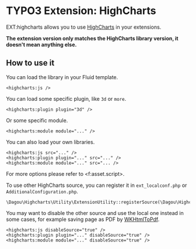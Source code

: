 # TYPO3 Extension: HighCharts

EXT:highcharts allows you to use [HighCharts](https://www.highcharts.com/) in your extensions.

**The extension version only matches the HighCharts library version, it doesn't mean anything else.**

## How to use it
You can load the library in your Fluid template.

	<highcharts:js />

You can load some specific plugin, like `3d` or `more`.

    <highcharts:plugin plugin="3d" />

Or some specific module.

    <highcharts:module module="..." />

You can also load your own libraries.

    <highcharts:js src="..." />
    <highcharts:plugin plugin="..." src="..." />
    <highcharts:module module="..." src="... />

For more options please refer to &lt;f:asset.script&gt;.

To use other HighCharts source, you can register it in `ext_localconf.php` or `AdditionalConfiguration.php`.

    \Dagou\Highcharts\Utility\ExtensionUtility::registerSource(\Dagou\Highcharts\Source\HighCharts::class);

You may want to disable the other source and use the local one instead in some cases, for example saving page as PDF by [WKHtmlToPdf](https://wkhtmltopdf.org/).

    <highcharts:js disableSource="true" />
    <highcharts:plugin plugin="..." disableSource="true" />
    <highcharts:module module="..." disableSource="true" />